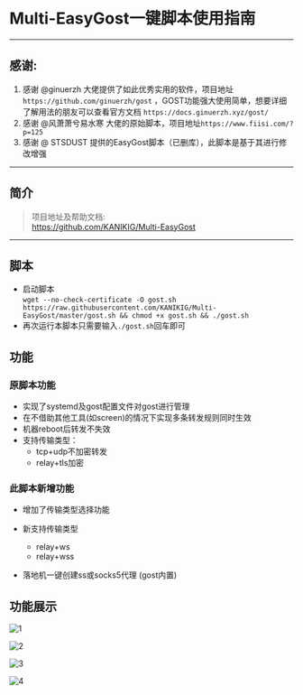 # Multi-EasyGost一键脚本使用指南
***
## 感谢: 
1. 感谢 @ginuerzh 大佬提供了如此优秀实用的软件，项目地址 `https://github.com/ginuerzh/gost` ，GOST功能强大使用简单，想要详细了解用法的朋友可以查看官方文档 `https://docs.ginuerzh.xyz/gost/`  
2. 感谢 @风萧萧兮易水寒 大佬的原始脚本，项目地址`https://www.fiisi.com/?p=125` 
3. 感谢 @ STSDUST 提供的EasyGost脚本（已删库），此脚本是基于其进行修改增强
***
## 简介

> 项目地址及帮助文档:  
> https://github.com/KANIKIG/Multi-EasyGost
***
## 脚本

* 启动脚本  
  `wget --no-check-certificate -O gost.sh https://raw.githubusercontent.com/KANIKIG/Multi-EasyGost/master/gost.sh && chmod +x gost.sh && ./gost.sh`  
* 再次运行本脚本只需要输入`./gost.sh`回车即可  

## 功能

### 原脚本功能

- 实现了systemd及gost配置文件对gost进行管理
- 在不借助其他工具(如screen)的情况下实现多条转发规则同时生效
- 机器reboot后转发不失效
- 支持传输类型：
  - tcp+udp不加密转发
  -  relay+tls加密

### 此脚本新增功能

- 增加了传输类型选择功能
- 新支持传输类型
  - relay+ws
  - relay+wss

- 落地机一键创建ss或socks5代理 (gost内置)

## 功能展示

![1](https://i.loli.net/2020/10/16/pZSQqlXyYmJEnt1.png)

![2](https://i.loli.net/2020/10/16/fBHgwStVQxc821z.png)

![3](https://i.loli.net/2020/10/16/xgZ6eVAwSzDUFjO.png)

![4](https://i.loli.net/2020/10/16/lt6uAzI5X7yYWhr.png)

